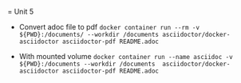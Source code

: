 = Unit 5

- Convert adoc file to pdf
`docker container run --rm -v ${PWD}:/documents/ --workdir /documents asciidoctor/docker-asciidoctor asciidoctor-pdf README.adoc`

- With mounted volume
`docker container run --name asciidoc -v ${PWD}:/documents --workdir /documents  asciidoctor/docker-asciidoctor asciidoctor-pdf README.adoc`
